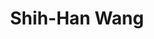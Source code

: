 ---
layout: people
hidden: true
title: Shih-Han Wang
name: Shih-Han Wang
student_id: r02944022
status: graduated
program: Master student
entry_year: 2013
exit_year: 2015
link: false
external_url: 
image: /people/images/Shih-Han_Wang.JPG	
research_interests: 
brief: 
---